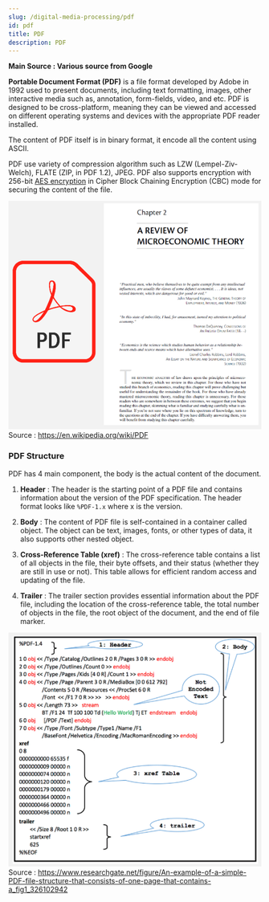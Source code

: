```yaml
---
slug: /digital-media-processing/pdf
id: pdf
title: PDF
description: PDF
---
```


**Main Source : Various source from Google**

**Portable Document Format (PDF)** is a file format developed by Adobe in 1992 used to present documents, including text formatting, images, other interactive media such as, annotation, form-fields, video, and etc. PDF is designed to be cross-platform, meaning they can be viewed and accessed on different operating systems and devices with the appropriate PDF reader installed.

The content of PDF itself is in binary format, it encode all the content using ASCII.

PDF use variety of compression algorithm such as LZW (Lempel-Ziv-Welch), FLATE (ZIP, in PDF 1.2), JPEG. PDF also supports encryption with 256-bit [AES encryption](/computer-security/aes) in Cipher Block Chaining Encryption (CBC) mode for securing the content of the file.

![PDF icon and an example of PDF document](./pdf-example.png)  
Source : https://en.wikipedia.org/wiki/PDF

### PDF Structure

PDF has 4 main component, the body is the actual content of the document.

1. **Header** : The header is the starting point of a PDF file and contains information about the version of the PDF specification. The header format looks like `%PDF-1.x` where x is the version.

2. **Body** : The content of PDF file is self-contained in a container called object. The object can be text, images, fonts, or other types of data, it also supports other nested object.

3. **Cross-Reference Table (xref)** : The cross-reference table contains a list of all objects in the file, their byte offsets, and their status (whether they are still in use or not). This table allows for efficient random access and updating of the file.

4. **Trailer** : The trailer section provides essential information about the PDF file, including the location of the cross-reference table, the total number of objects in the file, the root object of the document, and the end of file marker.

![Structure of PDF file](./pdf-structure.png)  
Source : https://www.researchgate.net/figure/An-example-of-a-simple-PDF-file-structure-that-consists-of-one-page-that-contains-a_fig1_326102942
